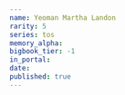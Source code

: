 ```yaml
---
name: Yeoman Martha Landon
rarity: 5
series: tos
memory_alpha:
bigbook_tier: -1
in_portal:
date:
published: true
---
```



